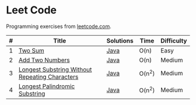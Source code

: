 # Leet Code

Programming exercises from [leetcode.com](https://leetcode.com/).

| # | Title                                                                                                                                        | Solutions                                                                                                                     | Time             | Difficulty |
|---|----------------------------------------------------------------------------------------------------------------------------------------------|-------------------------------------------------------------------------------------------------------------------------------|------------------|------------|
| 1 | [Two Sum](https://leetcode.com/problems/two-sum/#/description)                                                                               | [Java](https://github.com/MichaelJamesParsons/leet-code/blob/master/java/src/TwoSum.java)                                     | O(n)             | Easy       |
| 2 | [Add Two Numbers](https://leetcode.com/problems/add-two-numbers/#/description)                                                               | [Java](https://github.com/MichaelJamesParsons/leet-code/blob/master/java/src/AddTwoNumbers.java)                              | O(n)             | Medium     |
| 3 | [Longest Substring Without Repeating Characters](https://leetcode.com/problems/longest-substring-without-repeating-characters/#/description) | [Java](https://github.com/MichaelJamesParsons/leet-code/blob/master/java/src/LongestSubstringWithoutRepeatingCharacters.java) | O(n<sup>2</sup>) | Medium     |
| 4 | [Longest Palindromic Substring](https://leetcode.com/problems/longest-palindromic-substring/#/description)                                   | [Java](https://github.com/MichaelJamesParsons/leet-code/blob/master/java/src/LongestPalindrome.java)                           | O(n<sup>2</sup>) | Medium     |
